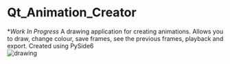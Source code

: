 # Qt_Animation_Creator
**Work In Progress* A drawing application for creating animations. Allows you to draw, change colour, save frames, see the previous frames, playback and export. Created using PySide6<br>
![drawing](https://github.com/HaydenGuy/Qt_Animation_Creator/assets/89313425/02f26d85-88bd-457a-93b8-c73901272efd)
